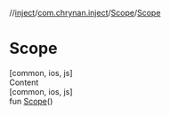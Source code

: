 //[inject](../../../index.md)/[com.chrynan.inject](../index.md)/[Scope](index.md)/[Scope](-scope.md)



# Scope  
[common, ios, js]  
Content  
[common, ios, js]  
fun [Scope](-scope.md)()  




